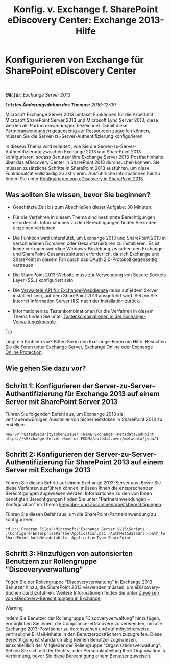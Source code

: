 ﻿---
title: 'Konfig. v. Exchange f. SharePoint eDiscovery Center: Exchange 2013-Hilfe'
TOCTitle: Konfigurieren von Exchange für SharePoint eDiscovery Center
ms:assetid: 795c1a3b-295c-4ee5-ade9-52cf3fda3f19
ms:mtpsurl: https://technet.microsoft.com/de-de/library/JJ218665(v=EXCHG.150)
ms:contentKeyID: 50475985
ms.date: 04/24/2018
mtps_version: v=EXCHG.150
ms.translationtype: HT
---

# Konfigurieren von Exchange für SharePoint eDiscovery Center

 

_**Gilt für:** Exchange Server 2013_

_**Letztes Änderungsdatum des Themas:** 2016-12-09_

Microsoft Exchange Server 2013 umfasst Funktionen für die Arbeit mit Microsoft SharePoint Server 2013 und Microsoft Lync Server 2013, diese werden als *Partneranwendungen* bezeichnet. Damit diese Partneranwendungen gegenseitig auf Ressourcen zugreifen können, müssen Sie die Server-zu-Server-Authentifizierung konfigurieren.

In diesem Thema wird erläutert, wie Sie die Server-zu-Server-Authentifizierung zwischen Exchange 2013 und SharePoint 2013 konfigurieren, sodass Benutzer ihre Exchange Server 2013-Postfachinhalte über das eDiscovery Center in SharePoint 2013 durchsuchen können. Sie müssen zusätzliche Schritte in SharePoint 2013 ausführen, um diese Funktionalität vollständig zu aktivieren. Ausführliche Informationen hierzu finden Sie unter [Konfigurieren von eDiscovery in SharePoint 2013](https://go.microsoft.com/fwlink/?linkid=257727).

## Was sollten Sie wissen, bevor Sie beginnen?

  - Geschätzte Zeit bis zum Abschließen dieser Aufgabe: 30 Minuten.

  - Für die Verfahren in diesem Thema sind bestimmte Berechtigungen erforderlich. Informationen zu den Berechtigungen finden Sie in den einzelnen Verfahren.

  - Die Funktion wird unterstützt, um Exchange 2013 und SharePoint 2013 in verschiedenen Domänen oder Gesamtstrukturen zu installieren. Es ist keine vertrauenswürdige Windows-Beziehung zwischen den Exchange- und SharePoint-Gesamtstrukturen erforderlich, da sich Exchange und SharePoint in diesem Fall durch das OAuth 2.0-Protokoll gegenseitig vertrauen.

  - Die SharePoint 2013-Website muss zur Verwendung von Secure Sockets Layer (SSL) konfiguriert sein.

  - Die [Verwaltete API für Exchange-Webdienste](https://go.microsoft.com/fwlink/?linkid=257726) muss auf jedem Server installiert sein, auf dem SharePoint 2013 ausgeführt wird. Setzen Sie Internet Information Server (IIS) nach der Installation zurück.

  - Informationen zu Tastenkombinationen für die Verfahren in diesem Thema finden Sie unter [Tastenkombinationen in der Exchange-Verwaltungskonsole](keyboard-shortcuts-in-the-exchange-admin-center-exchange-online-protection-help.md).


> [!TIP]
> Liegt ein Problem vor? Bitten Sie in den Exchange-Foren um Hilfe. Besuchen Sie die Foren unter <A href="https://go.microsoft.com/fwlink/p/?linkid=60612">Exchange Server</A>, <A href="https://go.microsoft.com/fwlink/p/?linkid=267542">Exchange Online</A> oder <A href="https://go.microsoft.com/fwlink/p/?linkid=285351">Exchange Online Protection</A>.



## Wie gehen Sie dazu vor?

## Schritt 1: Konfigurieren der Server-zu-Server-Authentifizierung für Exchange 2013 auf einem Server mit SharePoint Server 2013

Führen Sie folgenden Befehl aus, um Exchange 2013 als vertrauenswürdigen Aussteller von Sicherheitstoken in SharePoint 2013 zu erstellen:

    New-SPTrustedSecurityTokenIssuer -Name Exchange -MetadataEndPoint https://<Exchange Server Name or FQDN>/autodiscover/metadata/json/1

## Schritt 2: Konfigurieren der Server-zu-Server-Authentifizierung für SharePoint 2013 auf einem Server mit Exchange 2013

Führen Sie diesen Schritt auf einem Exchange 2013-Server aus. Bevor Sie diese Verfahren ausführen können, müssen Ihnen die entsprechenden Berechtigungen zugewiesen werden. Informationen zu den von Ihnen benötigten Berechtigungen finden Sie unter "Partneranwendungen – Konfiguration" im Thema [Freigabe- und Zusammenarbeitsberechtigungen](sharing-and-collaboration-permissions-exchange-2013-help.md).

Führen Sie diesen Befehl aus, um die SharePoint-Partneranwendung zu konfigurieren.

    cd c:\'Program Files'\Microsoft\'Exchange Server'\V15\Scripts
    .\Configure-EnterprisePartnerApplication.ps1 -AuthMetadataUrl <path to SharePoint AuthMetadataUrl> -ApplicationType SharePoint

## Schritt 3: Hinzufügen von autorisierten Benutzern zur Rollengruppe "Discoveryverwaltung"

Fügen Sie der Rollengruppe "Discoveryverwaltung" in Exchange 2013 Benutzer hinzu, die SharePoint 2013 verwenden müssen, um eDiscovery-Suchen durchzuführen. Weitere Informationen finden Sie unter [Zuweisen von eDiscovery-Berechtigungen in Exchange](https://technet.microsoft.com/de-de/library/Dd298059(v=EXCHG.150)).


> [!WARNING]
> Indem Sie Benutzer der Rollengruppe "Discoveryverwaltung" hinzufügen, ermöglichen Sie ihnen, die Compliance-eDiscovery zu verwenden, um alle Exchange 2013-Postfächer zu durchsuchen und auf möglicherweise vertrauliche E-Mail-Inhalte in den Benutzerpostfächern zuzugreifen. Diese Berechtigung ist standardmäßig keinem Benutzer zugewiesen, einschließlich der Mitglieder der Rollengruppe "Organisationsverwaltung". Setzen Sie sich mit der Rechts- oder Personalabteilung Ihrer Organisation in Verbindung, bevor Sie diese Berechtigung einem Benutzer zuweisen.


